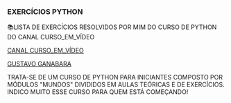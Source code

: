 ### EXERCÍCIOS PYTHON
📚LISTA DE EXERCÍCIOS RESOLVIDOS POR MIM DO CURSO DE PYTHON DO CANAL CURSO_EM_VÍDEO

[CANAL CURSO_EM_VÍDEO](https://www.youtube.com/@CursoemVideo)

[GUSTAVO GANABARA](https://github.com/gustavoguanabara)

TRATA-SE DE UM CURSO DE PYTHON PARA INICIANTES COMPOSTO POR MÓDULOS "MUNDOS" DIVIDIDOS EM AULAS TEÓRICAS E DE EXERCÍCIOS.
INDICO MUITO ESSE CURSO PARA QUEM ESTÁ COMEÇANDO!
